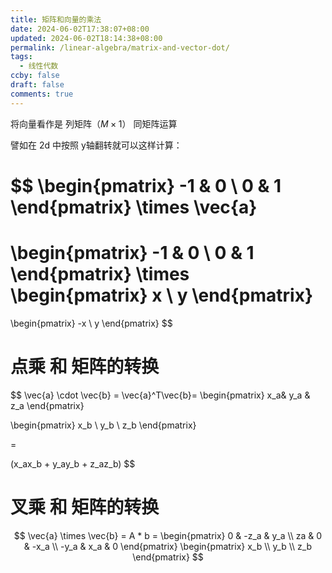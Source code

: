 ```yaml
---
title: 矩阵和向量的乘法
date: 2024-06-02T17:38:07+08:00
updated: 2024-06-02T18:14:38+08:00
permalink: /linear-algebra/matrix-and-vector-dot/
tags:
  - 线性代数
ccby: false
draft: false
comments: true
---
```

将向量看作是 列矩阵（$M \times 1$） 同矩阵运算

譬如在 2d 中按照 y轴翻转就可以这样计算：

$$
\begin{pmatrix}
-1 & 0 \\
0 & 1
\end{pmatrix}
\times 
\vec{a}
=
\begin{pmatrix}
-1 & 0 \\
0 & 1
\end{pmatrix}
\times 
\begin{pmatrix}
x \\
y
\end{pmatrix}
=
\begin{pmatrix}
-x \\
y
\end{pmatrix}
$$


# 点乘 和 矩阵的转换

$$ \vec{a} \cdot \vec{b} = \vec{a}^T\vec{b}=
\begin{pmatrix}
x_a& y_a & z_a
\end{pmatrix}

\begin{pmatrix}
x_b \\ y_b \\ z_b
\end{pmatrix}

=

(x_ax_b + y_ay_b + z_az_b)
$$

# 叉乘 和 矩阵的转换


$$
\vec{a} \times \vec{b} = A * b =
\begin{pmatrix}
 0 & -z_a & y_a \\
za & 0 & -x_a \\
-y_a & x_a & 0
\end{pmatrix}
\begin{pmatrix}
x_b \\
y_b \\
z_b
\end{pmatrix}
$$


